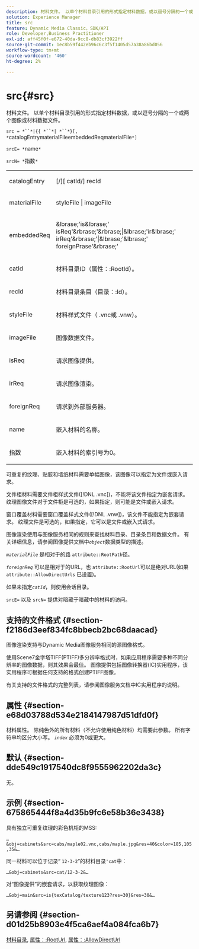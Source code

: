 ```yaml
---
description: 材料文件。 以单个材料目录引用的形式指定材料数据，或以逗号分隔的一个或两个图像或材料数据文件。
solution: Experience Manager
title: src
feature: Dynamic Media Classic，SDK/API
role: Developer,Business Practitioner
exl-id: aff45f0f-e672-40da-9cc8-db83cf3922ff
source-git-commit: 1ec8b59f442eb96c6c3f5f1405d57a38a86bd056
workflow-type: tm+mt
source-wordcount: '460'
ht-degree: 2%

---
```


# src{#src}

材料文件。 以单个材料目录引用的形式指定材料数据，或以逗号分隔的一个或两个图像或材料数据文件。

`src = *``*|{{ *``*| *``*}[, *`catalogEntrymaterialFileembeddedReqmaterialFile`*]`

`srcE= *`name`*`

`srcN= *`指数`*`

<table id="simpletable_A64C4F084C0A4DDCA45A921D4BD7AAEA"> 
 <tr class="strow"> 
  <td class="stentry"> <p><span class="varname"> catalogEntry</span> </p></td> 
  <td class="stentry"> <p><span class="codeph">[/][<span class="varname"> catId</span>/]<span class="varname"> recId</span></span> </p></td> 
 </tr> 
 <tr class="strow"> 
  <td class="stentry"> <span class="varname"> materialFile</span> </td> 
  <td class="stentry"> <p><span class="codeph"> <span class="varname"> styleFile</span> |<span class="varname"> imageFile</span></span> </p> </td> 
 </tr> 
 <tr class="strow"> 
  <td class="stentry"> <p><span class="varname"> embeddedReq</span> </p> </td> 
  <td class="stentry"> <p><span class="codeph">&amp;lbrase;'is&amp;lbrase;'<span class="varname"> isReq</span>'&amp;rbrase;'&amp;rbrase;|&amp;lbrase;'ir&amp;lbrase;'<span class="varname"> irReq</span>'&amp;rbrase;'|&amp;lbrase;'&amp;lbrase;'<span class="varname"> foreignPrase</span>'&amp;rbrase;'</span> </p></td> 
 </tr> 
 <tr class="strow"> 
  <td class="stentry"> <p><span class="varname"> catId</span> </p></td> 
  <td class="stentry"> <p>材料目录ID（<span class="codeph">属性：:RootId</span>）。 </p></td> 
 </tr> 
 <tr class="strow"> 
  <td class="stentry"> <p><span class="varname"> recId</span> </p></td> 
  <td class="stentry"> <p>材料目录条目（<span class="codeph">目录：:Id</span>）。 </p></td> 
 </tr> 
 <tr class="strow"> 
  <td class="stentry"> <p><span class="varname"> styleFile</span> </p></td> 
  <td class="stentry"> <p>材料样式文件（<span class="filepath"> .vnc</span>或<span class="filepath"> .vnw</span>）。 </p></td> 
 </tr> 
 <tr class="strow"> 
  <td class="stentry"> <p><span class="varname"> imageFile</span> </p></td> 
  <td class="stentry"> <p>图像数据文件。 </p></td> 
 </tr> 
 <tr class="strow"> 
  <td class="stentry"> <p><span class="varname"> isReq</span> </p></td> 
  <td class="stentry"> <p>请求图像提供。 </p></td> 
 </tr> 
 <tr class="strow"> 
  <td class="stentry"> <p><span class="varname"> irReq</span> </p></td> 
  <td class="stentry"> <p>请求图像渲染。 </p></td> 
 </tr> 
 <tr class="strow"> 
  <td class="stentry"> <p><span class="varname"> foreignReq</span> </p></td> 
  <td class="stentry"> <p>请求到外部服务器。 </p></td> 
 </tr> 
 <tr class="strow"> 
  <td class="stentry"> <p><span class="varname"> name</span> </p></td> 
  <td class="stentry"> <p>嵌入材料的名称。 </p></td> 
 </tr> 
 <tr class="strow"> 
  <td class="stentry"> <p><span class="varname"> 指数</span> </p></td> 
  <td class="stentry"> <p>嵌入材料的索引号为0。 </p></td> 
 </tr> 
</table>

可重复的纹理、贴胶和墙纸材料需要单幅图像，该图像可以指定为文件或嵌入请求。

文件柜材料需要文件柜样式文件([!DNL .vnc])，不能将该文件指定为嵌套请求。 纹理图像文件对于文件柜是可选的，如果指定，则可能是文件或嵌入请求。

窗口覆盖材料需要窗口覆盖样式文件([!DNL .vnw])，该文件不能指定为嵌套请求。 纹理文件是可选的，如果指定，它可以是文件或嵌入式请求。

图像渲染使用与图像服务相同的规则来查找材料目录、目录条目和数据文件。 有关详细信息，请参阅图像提供文档中&#x200B;*`object`*&#x200B;数据类型的描述。

*`materialFile`* 是相对于的路 `attribute::RootPath`径。

*`foreignReq`* 可以是相对于的URL，也 `attribute::RootUrl`可以是绝对URL(如果 `attribute::AllowDirectUrls` 已设置)。

如果未指定&#x200B;*`catId`*，则使用会话目录。

`srcE=` 以及 `srcN=` 提供对暗藏于暗藏中的材料的访问。

## 支持的文件格式 {#section-f2186d3eef834fc8bbecb2bc68daacad}

图像渲染支持与Dynamic Media图像服务相同的源图像格式。

使用Scene7金字塔TIFF(PTIFF)多分辨率格式时，如果应用程序需要多种不同分辨率的图像数据，则其效果会最佳。 图像提供包括图像转换器(IC)实用程序，该实用程序可根据任何支持的格式创建PTIFF图像。

有关支持的文件格式的完整列表，请参阅图像服务文档中IC实用程序的说明。

## 属性 {#section-e68d03788d534e2184147987d51dfd0f}

材料属性。 除纯色外的所有材料（不允许使用纯色材料）均需要此参数。 所有字符串均区分大小写。 *`index`* 必须为0或更大。

## 默认 {#section-dde549c1917540dc8f9555962202da3c}

无。

## 示例 {#section-675865444f8a4d35b9fc6e58b36e3438}

具有独立可重复纹理的彩色机柜的MSS:

`…&obj=cabinets&src=cabs/maple02.vnc,cabs/maple.jpg&res=40&color=185,105,35&…`

同一材料可以位于记录“ `12-3-2`”的材料目录`'cat`中：

`…&obj=cabinets&src=cat/12-3-2&…`

对“图像提供”的嵌套请求，以获取纹理图像：

`…&obj=main&src=is{texCatalog/texture123?res=30}&res=30&…`

## 另请参阅 {#section-d01d25b8903e4f5ca6aef4a084fca6b7}

[材料目录](../../../../../ir-api/http-protocol/image-rendering-api-ref/c-ir-http-protocol-ref/c-ir-http-protocol-syntax-and-features/c-ir-http-material-catalogs/c-ir-http-material-catalogs.md#concept-772742c1688f420a88a56f5136ad1db2),  [属性：:RootUrl](../../../../../ir-api/material-cat/image-rendering-api-ref/c-ir-material-catalog/c-ir-attributes-reference/r-ir-rooturl.md#reference-b8d706a573814802bd6794223cc78402),  [属性：:AllowDirectUrl](../../../../../ir-api/material-cat/image-rendering-api-ref/c-ir-material-catalog/c-ir-attributes-reference/r-ir-allowdirecturls.md#reference-02000c0f3c494292bad8425d06268882)
